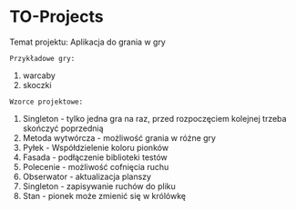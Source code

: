 # TO-Projects

Temat projektu: Aplikacja do grania w gry 

```
Przykładowe gry:
```
1. warcaby  
2. skoczki  

```
Wzorce projektowe:  
```

1. Singleton - tylko jedna gra na raz, przed rozpoczęciem kolejnej trzeba skończyć poprzednią  
2. Metoda wytwórcza - możliwość grania w różne gry  
3. Pyłek - Współdzielenie koloru pionków  
4. Fasada - podłączenie biblioteki testów  
5. Polecenie - możliwość cofnięcia ruchu  
6. Obserwator - aktualizacja planszy  
7. Singleton - zapisywanie ruchów do pliku  
8. Stan - pionek może zmienić się w królówkę
